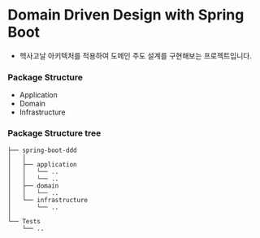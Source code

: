 # Domain Driven Design with Spring Boot

* 헥사고날 아키텍처를 적용하여 도메인 주도 설계를 구현해보는 프로젝트입니다.

### Package Structure

* Application
* Domain
* Infrastructure

### Package Structure tree

```
├── spring-boot-ddd
│   │
│   ├── application
│   │   └── ..
│   │   └── ..
│   ├── domain
│   │   └── ..
│   └── infrastructure
│       └── ..
│   
└── Tests 
    └── ..
```

